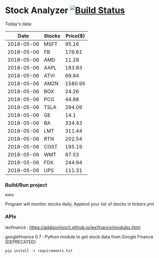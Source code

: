 # Stock Analyzer [![Build Status](https://travis-ci.org/ogoyal/StockAnalyzer.svg?branch=master)](https://travis-ci.org/ogoyal/StockAnalyzer)

Today's data:

| Date| Stocks| Price($) | 
| --- | --- | ---  | 
| 2018-05-06| MSFT| 95.16 | 
| 2018-05-06| FB| 176.61 | 
| 2018-05-06| AMD| 11.28 | 
| 2018-05-06| AAPL| 183.83 | 
| 2018-05-06| ATVI| 69.84 | 
| 2018-05-06| AMZN| 1580.95 | 
| 2018-05-06| BOX| 24.26 | 
| 2018-05-06| PCG| 44.88 | 
| 2018-05-06| TSLA| 294.09 | 
| 2018-05-06| GE| 14.1 | 
| 2018-05-06| BA| 334.43 | 
| 2018-05-06| LMT| 311.44 | 
| 2018-05-06| RTN| 202.54 | 
| 2018-05-06| COST| 195.19 | 
| 2018-05-06| WMT| 87.53 | 
| 2018-05-06| FDX| 244.94 | 
| 2018-05-06| UPS| 111.31 | 

### Build/Run project

```
make
```

Program will monitor stocks daily. Append your list of stocks in tickers.yml

### APIs
iexfinance : https://addisonlynch.github.io/iexfinance/modules.html

googlefinance 0.7 : Python module to get stock data from Google Finance (DEPRECATED)

```
pip install -r requirements.txt
```
